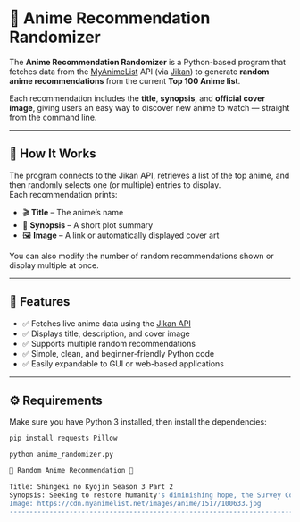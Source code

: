 # 🎌 Anime Recommendation Randomizer

The **Anime Recommendation Randomizer** is a Python-based program that fetches data from the [MyAnimeList](https://myanimelist.net/) API (via [Jikan](https://jikan.moe/)) to generate **random anime recommendations** from the current **Top 100 Anime list**.  

Each recommendation includes the **title**, **synopsis**, and **official cover image**, giving users an easy way to discover new anime to watch — straight from the command line.

---

## 🧠 How It Works

The program connects to the Jikan API, retrieves a list of the top anime, and then randomly selects one (or multiple) entries to display.  
Each recommendation prints:

- 🎬 **Title** – The anime’s name  
- 📝 **Synopsis** – A short plot summary  
- 🖼️ **Image** – A link or automatically displayed cover art  

You can also modify the number of random recommendations shown or display multiple at once.

---

## 🧩 Features

- ✅ Fetches live anime data using the [Jikan API](https://jikan.moe/)  
- ✅ Displays title, description, and cover image  
- ✅ Supports multiple random recommendations  
- ✅ Simple, clean, and beginner-friendly Python code  
- ✅ Easily expandable to GUI or web-based applications  

---

## ⚙️ Requirements

Make sure you have Python 3 installed, then install the dependencies:

```bash
pip install requests Pillow

python anime_randomizer.py

🎲 Random Anime Recommendation 🎲

Title: Shingeki no Kyojin Season 3 Part 2
Synopsis: Seeking to restore humanity's diminishing hope, the Survey Corps embark on a mission...
Image: https://cdn.myanimelist.net/images/anime/1517/100633.jpg
--------------------------------------------------------------------------------
